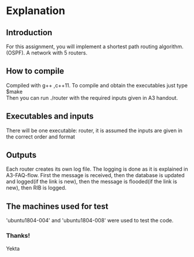 # Explanation
## Introduction
For this assignment, you will implement a shortest path routing algorithm. (OSPF). A network with 5 routers.
## How to compile
Compiled with g++ ,c++11. To compile and obtain the executables just type\
$make\
Then you can run ./router with the required inputs given in A3 handout.
## Executables and inputs
There will be one executable: router, it is assumed the inputs are given in the correct order and format
## Outputs
Each router creates its own log file. The logging is done as it is explained in A3-FAQ-flow. First the message is received, then the database is updated and logged(if the link is new), then the message is flooded(if the link is new), then RIB is logged.
## The machines used for test
'ubuntu1804-004' and 'ubuntu1804-008' were used to test the code.
### Thanks!
Yekta

